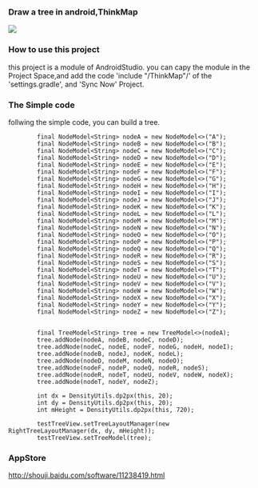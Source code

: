 ### Draw a tree in android,ThinkMap

<image src="./info2.png"/>

### How to use this project

this project is a module of AndroidStudio. you can capy the module
 in the Project Space,and add the code 'include "/ThinkMap"/' of the 'settings.gradle', and 'Sync Now' Project.

### The Simple code

follwing the simple code, you can build a tree.

```
        final NodeModel<String> nodeA = new NodeModel<>("A");
        final NodeModel<String> nodeB = new NodeModel<>("B");
        final NodeModel<String> nodeC = new NodeModel<>("C");
        final NodeModel<String> nodeD = new NodeModel<>("D");
        final NodeModel<String> nodeE = new NodeModel<>("E");
        final NodeModel<String> nodeF = new NodeModel<>("F");
        final NodeModel<String> nodeG = new NodeModel<>("G");
        final NodeModel<String> nodeH = new NodeModel<>("H");
        final NodeModel<String> nodeI = new NodeModel<>("I");
        final NodeModel<String> nodeJ = new NodeModel<>("J");
        final NodeModel<String> nodeK = new NodeModel<>("K");
        final NodeModel<String> nodeL = new NodeModel<>("L");
        final NodeModel<String> nodeM = new NodeModel<>("M");
        final NodeModel<String> nodeN = new NodeModel<>("N");
        final NodeModel<String> nodeO = new NodeModel<>("O");
        final NodeModel<String> nodeP = new NodeModel<>("P");
        final NodeModel<String> nodeQ = new NodeModel<>("Q");
        final NodeModel<String> nodeR = new NodeModel<>("R");
        final NodeModel<String> nodeS = new NodeModel<>("S");
        final NodeModel<String> nodeT = new NodeModel<>("T");
        final NodeModel<String> nodeU = new NodeModel<>("U");
        final NodeModel<String> nodeV = new NodeModel<>("V");
        final NodeModel<String> nodeW = new NodeModel<>("W");
        final NodeModel<String> nodeX = new NodeModel<>("X");
        final NodeModel<String> nodeY = new NodeModel<>("Y");
        final NodeModel<String> nodeZ = new NodeModel<>("Z");


        final TreeModel<String> tree = new TreeModel<>(nodeA);
        tree.addNode(nodeA, nodeB, nodeC, nodeD);
        tree.addNode(nodeC, nodeE, nodeF, nodeG, nodeH, nodeI);
        tree.addNode(nodeB, nodeJ, nodeK, nodeL);
        tree.addNode(nodeD, nodeM, nodeN, nodeO);
        tree.addNode(nodeF, nodeP, nodeQ, nodeR, nodeS);
        tree.addNode(nodeR, nodeT, nodeU, nodeV, nodeW, nodeX);
        tree.addNode(nodeT, nodeY, nodeZ);

        int dx = DensityUtils.dp2px(this, 20);
        int dy = DensityUtils.dp2px(this, 20);
        int mHeight = DensityUtils.dp2px(this, 720);
      
        testTreeView.setTreeLayoutManager(new RightTreeLayoutManager(dx, dy, mHeight));
        testTreeView.setTreeModel(tree);

```


### AppStore

http://shouji.baidu.com/software/11238419.html


